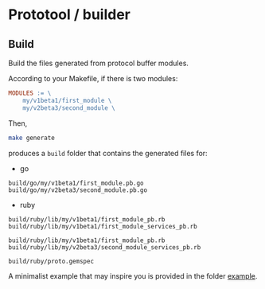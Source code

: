 # Prototool / builder

## Build

Build the files generated from protocol buffer modules.

According to your Makefile, if there is two modules:

```Makefile
MODULES := \
    my/v1beta1/first_module \
    my/v2beta3/second_module \
````

Then,

```sh
make generate
```

produces a `build` folder that contains the generated files for:

* go

```
build/go/my/v1beta1/first_module.pb.go
build/go/my/v2beta3/second_module.pb.go
```

* ruby

```
build/ruby/lib/my/v1beta1/first_module_pb.rb
build/ruby/lib/my/v1beta1/first_module_services_pb.rb

build/ruby/lib/my/v1beta1/first_module_pb.rb
build/ruby/lib/my/v2beta3/second_module_services_pb.rb

build/ruby/proto.gemspec
```

A minimalist example that may inspire you is provided in the folder [example](example).